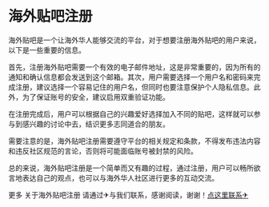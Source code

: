 # 海外贴吧注册

海外贴吧是一个让海外华人能够交流的平台，对于想要注册海外贴吧的用户来说，以下是一些重要的信息。

首先，注册海外贴吧需要一个有效的电子邮件地址，这是非常重要的，因为所有的通知和确认信息都会发送到这个邮箱。其次，用户需要选择一个用户名和密码来完成注册，建议选择一个容易记住的用户名，但同时也要注意保护个人隐私信息。此外，为了保证账号的安全，建议启用双重验证功能。

在注册完成后，用户可以根据自己的兴趣爱好选择加入不同的贴吧，这样就可以参与到感兴趣的讨论中去，结识更多志同道合的朋友。

需要注意的是，海外贴吧注册需要遵守平台的相关规定和条款，不得发布违法内容和违反社区规范的言论，否则将可能面临账号被封禁的风险。

总的来说，海外贴吧注册是一个简单而又有趣的过程，通过注册，用户可以畅所欲言地表达自己的观点，也可以与海外华人社区进行更多的互动交流。

更多 关于海外贴吧注册 请通过✈与我们联系，感谢阅读，谢谢！[点这里联系✈](https://ss.k02.cc)